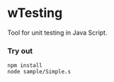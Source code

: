 # wTesting

Tool for unit testing in Java Script.

### Try out

```
npm install
node sample/Simple.s
```











